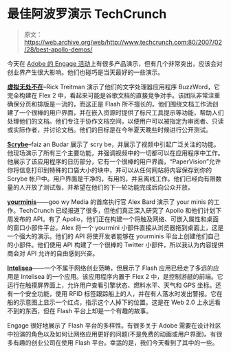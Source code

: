 # 最佳阿波罗演示 TechCrunch

> 原文：<https://web.archive.org/web/http://www.techcrunch.com:80/2007/02/28/best-apollo-demos/>

今天在 [Adobe 的 Engage 活动](https://web.archive.org/web/20221203085511/http://www.beta.techcrunch.com/2007/02/27/talking-apollo-with-kevin-lynch-at-adobe-engage/)上有很多产品演示，但有几个非常突出，应该会对创业界产生很大影响。他们也碰巧是当天最好的一些演示。

**[虚拟无处不在](https://web.archive.org/web/20221203085511/http://www.virtub.com/)**–Rick Treitman 演示了他们的文字处理器应用程序 BuzzWord，它完全构建在 Flex 2 中，看起来可能是谷歌文档的直接竞争对手。该团队非常注重确保分页和排版是一流的，而这正是 Flash 所不擅长的。他们围绕文档工作流创建了一个很棒的用户界面，并在嵌入资源时提供了标尺工具提示等功能，帮助人们处理他们的文档。他们专注于协作文档空间，以便用户可以被指定为审阅者、只读或实际作者，并讨论文档。他们的目标是在今年夏天晚些时候进行公开测试。

**[Scrybe](https://web.archive.org/web/20221203085511/http://www.iscrybe.com/)**–faiz an Budar 展示了 scry be，并展示了视频中引起广泛关注的功能。他现场演示了所有三个主要功能，并强调视频中的一切都可以在应用程序中工作。他展示了该应用程序的日历部分，它有一个很棒的用户界面，“PaperVision”允许你将信息打印到特殊的口袋大小的块中，并可以从任何网站将内容保存到你的 Scrybe 帐户中。用户界面是干净的，有用的，并且离线工作。他们已经向有限数量的人开放了测试版，并希望在他们的下一轮功能完成后向公众开放。

**[yourminis](https://web.archive.org/web/20221203085511/http://www.yourminis.com/)**——goo wy Media 的首席执行官 Alex Bard 演示了 your minis 的工作。TechCrunch 已经报道了很多，但他们真正深入研究了 Apollo 和他们计划下周发布的 API。有了 Apollo，他们正在构建一个将触及网络、可嵌入属性和桌面的窗口小部件平台。Alex 将一个 yourmini 小部件直接从浏览器拖到桌面上，这是一个强大的演示。他们的 API 将使开发者能够在 yourminis 平台上创建他们自己的小部件。他们使用 API 构建了一个很棒的 Twitter 小部件，所以我认为内容提供商会对 API 允许的自由感到兴奋。

**[Intelisea](https://web.archive.org/web/20221203085511/http://www.intelisea.com/)**——一个不属于网络创业范畴，但展示了 Flash 应用已经走了多远的应用是 Intelisea 的一个应用。该应用程序内置于 Flex 2 中，是控制游艇的前端。它运行在触摸屏界面上，允许用户查看引擎状态、燃料水平、天气和 GPS 坐标。还有一个安全功能，使用 RFID 标签跟踪船上的人，并在有人落水时发出警报。它在船的示意图上显示一个红点，指示这个人掉下的位置。这是在 Web 2.0 上永远看不到的东西，但在 Flash 平台上却是一个有趣的故事。

Engage 很好地展示了 Flash 平台的多样性。有很多关于 Adobe 需要在设计社区中扮演的角色以及如何让网络应用更好的问题(不是免费的动画或用户界面)。有很多有趣的创业公司在使用 Flash 平台。幸运的是，我们今天看到了其中的一些。